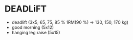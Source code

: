 # DEADLiFT
* deadlift (3x5; 65, 75, 85 % 1RM(90 %) => 130, 150, 170 kg)
* good morning (5x12)
* hanging leg raise (5x15)
